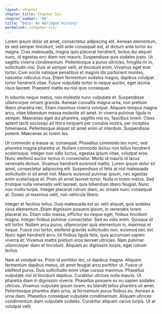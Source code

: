 ```yaml
---
layout: chapter
chapter_title: Chapter Six
chapter_number: '06'
title: 'Data: An Abridged History'
permalink: /chapter-six/
---
```


Lorem ipsum dolor sit amet, consectetur adipiscing elit. Aenean elementum, ex sed semper tincidunt, velit ante consequat est, at dictum ante tortor eu magna. Cras malesuada, magna quis placerat hendrerit, lectus dui aliquet nunc, id egestas orci diam nec mauris. Suspendisse quis sodales justo. Ut sagittis viverra condimentum. Pellentesque a purus ultricies, fringilla mi in, sollicitudin nisi. Duis at semper velit, et tincidunt enim. Vivamus eget erat tortor. Cum sociis natoque penatibus et magnis dis parturient montes, nascetur ridiculus mus. Etiam fermentum sodales magna, dapibus volutpat tortor hendrerit vitae. Fusce vulputate tortor in neque auctor, eget lacinia risus laoreet. Praesent mattis eu nisl quis consequat.

In lobortis neque metus, non molestie nunc vulputate et. Suspendisse ullamcorper ornare gravida. Aenean convallis magna urna, non pretium libero pharetra nec. Etiam maximus viverra volutpat. Aliquam tempus magna arcu, vitae bibendum massa molestie sit amet. In viverra pulvinar ligula in semper. Maecenas eget dui pharetra, sagittis nisi eu, faucibus lorem. Class aptent taciti sociosqu ad litora torquent per conubia nostra, per inceptos himenaeos. Pellentesque aliquet sit amet enim ut interdum. Suspendisse potenti. Maecenas ac lorem leo.

Ut commodo a massa ac consequat. Phasellus commodo leo nunc, sed pharetra magna pharetra ut. Nullam commodo lectus non tellus hendrerit scelerisque. Integer non odio luctus, egestas ipsum vitae, volutpat eros. Nunc eleifend auctor lectus in consectetur. Morbi id mauris id lacus venenatis dictum. Vivamus hendrerit euismod mattis. Lorem ipsum dolor sit amet, consectetur adipiscing elit. Suspendisse ut felis at nisl malesuada sollicitudin in sit amet nisl. Mauris euismod pulvinar ipsum, nec egestas enim scelerisque et. Proin sit amet laoreet tortor. Nulla in lorem metus. Sed tristique nulla venenatis velit laoreet, quis bibendum libero feugiat. Nunc non mollis turpis. Integer placerat rutrum diam, ac ornare nunc consequat at. Donec ut maximus velit, non vehicula libero.

Integer at facilisis tellus. Duis malesuada est ac velit aliquet, quis sodales risus elementum. Etiam dignissim posuere ipsum, in venenatis lorem placerat eu. Etiam odio massa, efficitur eu neque eget, finibus tincidunt magna. Integer finibus pulvinar consectetur. Sed eu odio enim. Quisque id elit tortor. Nullam arcu purus, ullamcorper quis elementum in, maximus et neque. Fusce nisi tortor, eleifend gravida sollicitudin non, euismod nec est. Nunc eget hendrerit arcu. Ut finibus ligula felis, quis accumsan sapien viverra et. Vivamus mattis pretium eros laoreet ultricies. Nam pulvinar ullamcorper diam et tincidunt. Aliquam ac dignissim turpis, eget rutrum lectus.

Nam at volutpat ex. Proin id porttitor leo, ut dapibus magna. Aliquam fermentum dapibus metus, sit amet feugiat arcu porttitor ut. Fusce ut eleifend purus. Duis sollicitudin enim vitae cursus maximus. Phasellus vulputate nisl id tincidunt dapibus. Curabitur ultrices nulla mauris. Ut pharetra diam in dignissim viverra. Phasellus posuere ex eu sapien sodales ultrices. Vivamus vulputate ipsum lorem, eu blandit tellus pharetra sit amet. Pellentesque pharetra diam urna, at fermentum purus finibus eu. Aenean a urna diam. Phasellus consequat vulputate condimentum. Aliquam ultrices condimentum diam vulputate sodales. Curabitur aliquam varius turpis. Ut at volutpat velit.
